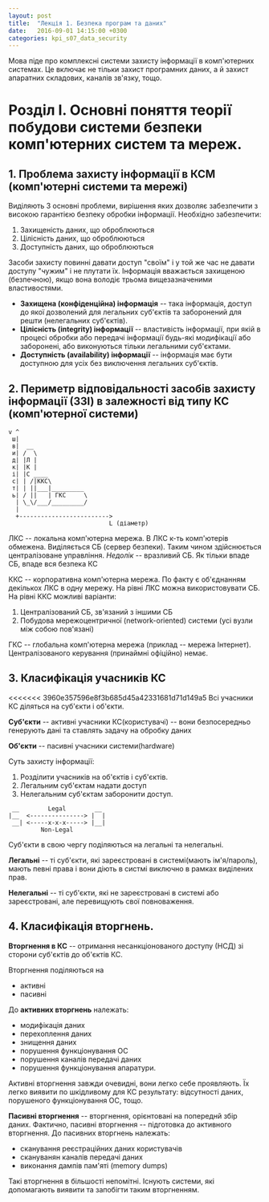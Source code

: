 ```yaml
---
layout: post
title:  "Лекція 1. Безпека програм та даних"
date:   2016-09-01 14:15:00 +0300
categories: kpi_s07_data_security
---
```


Мова піде про комплексні системи захисту інформації в комп'ютерних системах. Це включає не тільки захист програмних даних, а й захист апаратних складових, каналів зв'язку, тощо.

# Розділ I. Основні поняття теорії побудови системи безпеки комп'ютерних систем та мереж.

## 1. Проблема захисту інформації в КСМ (комп'ютерні системи та мережі)

Виділяють 3 основні проблеми, вирішення яких дозволяє забезпечити з високою гарантією безпеку обробки інформації. Необхідно забезпечити:

1. Захищеність даних, що оброблюються
2. Цілісність даних, що оброблюються
3. Доступність даних, що оброблюються

Засоби захисту повинні давати доступ "своїм" і у той же час не давати доступу "чужим" і не плутати їх.
Інформація вважається захищеною (безпечною), якщо вона володіє трьома вищезазначеними властивостями.

- **Захищена (конфіденційна) інформація** -- така інформація, доступ до якої дозволений для легальних суб'єктів та заборонений для решти (нелегальних суб'єктів).
- **Цілісність (integrity) інформації** -- властивість інформації, при якій в процесі обробки або передачі інформації будь-які модифікації або заборонені, або виконуються тільки легальними суб'єктами.
- **Доступність (availability) інформації** -- інформація має бути доступною для усіх без виключення легальних суб'єктів.

## 2. Периметр відповідальності засобів захисту інформації (ЗЗІ) в залежності від типу КС (комп'ютерної системи)

```
v ^
 ш|
 в|  __
 и| /  \
 д| |Л |
 к| |К |
 і| |С ____
 с| | /|ККС\
 т| | ||___|_________
 ь| / ||   | ГКС     \
  | \_\/___/_________/
  |
  +------------------------->
                            L (діаметр)
```

ЛКС -- локальна комп'ютерна мережа. В ЛКС к-ть комп'ютерів обмежена. Виділяється СБ (сервер безпеки). Таким чином здійснюється централізоване управління. *Недолік* -- вразливий СБ. Як тільки впаде СБ, впаде вся безпека КС

ККС -- корпоративна комп'ютерна мережа. По факту є об'єднанням декількох ЛКС в одну мережу. На рівні ЛКС можна використовувати СБ. На рівні ККС можливі варіанти:

1. Централізований СБ, зв'язаний з іншими СБ
2. Побудова мережоцентричної (network-oriented) системи (усі вузли між собою пов'язані)

ГКС -- глобальна комп'ютерна мережа (приклад -- мережа Інтернет). Централізованого керування (принаймні офіційно) немає.

## 3. Класифікація учасників КС

<<<<<<< 3960e357596e8f3b685d45a42331681d71d149a5
Всі учасники КС діляться на суб'єкти і об'єкти.

**Суб'єкти** -- активні учасники КС(користувачі) -- вони безпосередньо генерують дані та ставлять задачу на обробку даних

**Об'єкти** -- пасивні учасники системи(hardware)

Суть захисту інформації:

1. Розділити учасників на об'єктів і суб'єктів.
2. Легальним суб'єктам надати доступ
3. Нелегальним суб'єктам заборонити доступ.

```
 __        Legal        __
|__  <---------------> |  |
 __| <-----x-x-x-----> |__|
         Non-Legal
```
Суб'єкти в свою чергу поділяються на легальні та нелегальні.

**Легальні** -- ті суб'єкти, які зареєстровані в системі(мають ім'я/пароль), мають певні права і вони діють в систмі виключно в рамках виділених прав.

**Нелегальні** -- ті суб'єкти, які не зареєстровані в системі або зареєстровані, але перевищують свої повноваження.

## 4. Класифікація вторгнень.

**Вторгнення в КС** -- отримання несанкціонованого доступу (НСД) зі сторони суб'єктів до об'єктів КС.

Вторгнення поділяються на 

- активні 
- пасивні


До **активних вторгнень** належать:

- модифікація даних
- перехоплення даних
- знищення даних
- порушення функціонування ОС
- порушення каналів передачі даних
- порушення функціонування апаратури.

Активні вторгнення завжди очевидні, вони легко себе проявляють. Їх легко виявити по шкідливому для КС результату: відсутності даних, порушеного функціонування ОС, тощо.

**Пасивні вторгнення** -- вторгнення, орієнтовані на попереднй збір даних. Фактично, пасивні вторгнення -- підготовка до активного вторгнення. До пасивних вторгнень належать:

- сканування реєстраційних даних користувачів
- скануванян каналів передачі даних
- виконання дампів пам'яті (memory dumps)

Такі вторгнення в більшості непомітні. Існують системи, які допомагають виявити та запобігти таким вторгненням.
